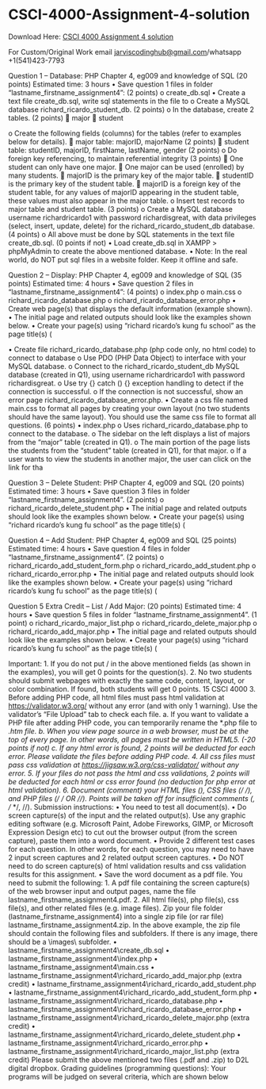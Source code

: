 # CSCI-4000-Assignment-4-solution

Download Here: [CSCI 4000 Assignment 4 solution](https://jarviscodinghub.com/assignment/csci-4000-assignment-4-solution/)

For Custom/Original Work email jarviscodinghub@gmail.com/whatsapp +1(541)423-7793

Question 1 – Database: PHP Chapter 4, eg009 and knowledge of SQL (20 points) Estimated time: 3 hours
• Save question 1 files in folder “lastname_firstname_assignment4”: (2 points)
o create_db.sql
• Create a text file create_db.sql, write sql statements in the file to
o Create a MySQL database richard_ricardo_student_db. (2 points)
o In the database, create 2 tables. (2 points)
 major
 student

o Create the following fields (columns) for the tables (refer to examples below for details).
 major table: majorID, majorName (2 points)
 student table: studentID, majorID, firstName, lastName, gender (2 points)
o Do foreign key referencing, to maintain referential integrity (3 points)
 One student can only have one major.
 One major can be used (enrolled) by many students.
 majorID is the primary key of the major table.
 studentID is the primary key of the student table.
 majorID is a foreign key of the student table, for any values of majorID appearing in the
student table, these values must also appear in the major table.
o Insert test records to major table and student table. (3 points)
o Create a MySQL database username richardricardo1 with password richardisgreat, with data
privileges (select, insert, update, delete) for the richard_ricardo_student_db database. (4 points)
o All above must be done by SQL statements in the text file create_db.sql. (0 points if not)
• Load create_db.sql in XAMPP > phpMyAdmin to create the above mentioned database.
• Note: In the real world, do NOT put sql files in a website folder. Keep it offline and safe.

Question 2 – Display: PHP Chapter 4, eg009 and knowledge of SQL (35 points) Estimated time: 4 hours • Save question 2 files in “lastname_firstname_assignment4”: (4 points) o index.php o main.css o richard_ricardo_database.php o richard_ricardo_database_error.php • Create web page(s) that displays the default information (example shown). • The initial page and related outputs should look like the examples shown below. • Create your page(s) using “richard ricardo’s kung fu school” as the page title(s) (

• Create file richard_ricardo_database.php (php code only, no html code) to connect to database
o Use PDO (PHP Data Object) to interface with your MySQL database.
o Connect to the richard_ricardo_student_db MySQL database (created in Q1), using username
richardricardo1 with password richardisgreat.
o Use try {} catch () {} exception handling to detect if the connection is successful.
o If the connection is not successful, show an error page richard_ricardo_database_error.php.
• Create a css file named main.css to format all pages by creating your own layout (no two students should
have the same layout). You should use the same css file to format all questions. (6 points)
• index.php
o Uses richard_ricardo_database.php to connect to the database.
o The sidebar on the left displays a list of majors from the “major” table (created in Q1).
o The main portion of the page lists the students from the “student” table (created in Q1), for that
major.
o If a user wants to view the students in another major, the user can click on the link for tha

Question 3 – Delete Student: PHP Chapter 4, eg009 and SQL (20 points) Estimated time: 3 hours • Save question 3 files in folder “lastname_firstname_assignment4”. (2 points) o richard_ricardo_delete_student.php • The initial page and related outputs should look like the examples shown below. • Create your page(s) using “richard ricardo’s kung fu school” as the page title(s) (

Question 4 – Add Student: PHP Chapter 4, eg009 and SQL (25 points) Estimated time: 4 hours • Save question 4 files in folder “lastname_firstname_assignment4”. (2 points) o richard_ricardo_add_student_form.php o richard_ricardo_add_student.php o richard_ricardo_error.php • The initial page and related outputs should look like the examples shown below. • Create your page(s) using “richard ricardo’s kung fu school” as the page title(s) (

Question 5 Extra Credit – List / Add Major: (20 points) Estimated time: 4 hours • Save question 5 files in folder “lastname_firstname_assignment4”. (1 point) o richard_ricardo_major_list.php o richard_ricardo_delete_major.php o richard_ricardo_add_major.php • The initial page and related outputs should look like the examples shown below. • Create your page(s) using “richard ricardo’s kung fu school” as the page title(s) (

Important: 1. If you do not put / in the above mentioned fields (as shown in the examples), you will get 0 points for the question(s). 2. No two students should submit webpages with exactly the same code, content, layout, or color combination. If found, both students will get 0 points. 15 CSCI 4000 3. Before adding PHP code, all html files must pass html validation at https://validator.w3.org/ without any error (and with only 1 warning). Use the validator’s “File Upload” tab to check each file. a. If you want to validate a PHP file after adding PHP code, you can temporarily rename the *.php file to *.htm file. b. When you view page source in a web browser, must be at the top of every page. In other words, all pages must be written in HTML5. (-20 points if not) c. If any html error is found, 2 points will be deducted for each error. Please validate the files before adding PHP code. 4. All css files must pass css validation at https://jigsaw.w3.org/css-validator/ without any error. 5. If your files do not pass the html and css validations, 2 points will be deducted for each html or css error found (no deduction for php error at html validation). 6. Document (comment) your HTML files (), CSS files (/* */), and PHP files (/* */ OR //). Points will be taken off for insufficient comments (, /* */, //). Submission instructions: • You need to test all document(s). • Do screen capture(s) of the input and the related output(s). Use any graphic editing software (e.g. Microsoft Paint, Adobe Fireworks, GIMP, or Microsoft Expression Design etc) to cut out the browser output (from the screen capture), paste them into a word document. • Provide 2 different test cases for each question. In other words, for each question, you may need to have 2 input screen captures and 2 related output screen captures. • Do NOT need to do screen capture(s) of html validation results and css validation results for this assignment. • Save the word document as a pdf file. You need to submit the following: 1. A pdf file containing the screen capture(s) of the web browser input and output pages, name the file lastname_firstname_assignment4.pdf. 2. All html file(s), php file(s), css file(s), and other related files (e.g. image files). Zip your file folder (lastname_firstname_assignment4) into a single zip file (or rar file) lastname_firstname_assignment4.zip. In the above example, the zip file should contain the following files and subfolders. If there is any image, there should be a \images\ subfolder. • lastname_firstname_assignment4\create_db.sql • lastname_firstname_assignment4\index.php • lastname_firstname_assignment4\main.css • lastname_firstname_assignment4\richard_ricardo_add_major.php (extra credit) • lastname_firstname_assignment4\richard_ricardo_add_student.php • lastname_firstname_assignment4\richard_ricardo_add_student_form.php • lastname_firstname_assignment4\richard_ricardo_database.php • lastname_firstname_assignment4\richard_ricardo_database_error.php • lastname_firstname_assignment4\richard_ricardo_delete_major.php (extra credit) • lastname_firstname_assignment4\richard_ricardo_delete_student.php • lastname_firstname_assignment4\richard_ricardo_error.php • lastname_firstname_assignment4\richard_ricardo_major_list.php (extra credit) Please submit the above mentioned two files (.pdf and .zip) to D2L digital dropbox. Grading guidelines (programming questions): Your programs will be judged on several criteria, which are shown below

